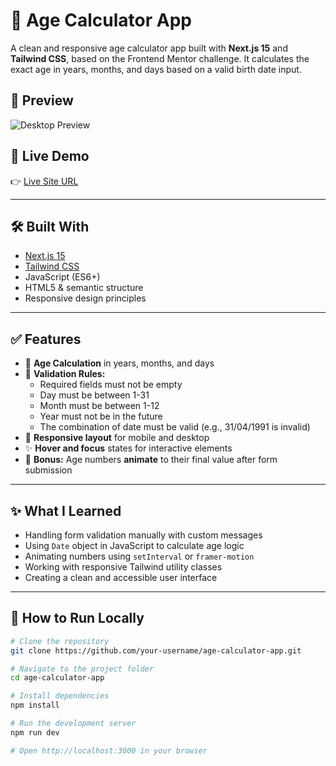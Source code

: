 # 🎂 Age Calculator App

A clean and responsive age calculator app built with **Next.js 15** and **Tailwind CSS**, based on the Frontend Mentor challenge. It calculates the exact age in years, months, and days based on a valid birth date input.

## 📸 Preview

![Desktop Preview](./design/desktop-preview.jpg)

## 🚀 Live Demo

👉 [Live Site URL](https://your-deployment-url.vercel.app)

---

## 🛠️ Built With

- [Next.js 15](https://nextjs.org/)
- [Tailwind CSS](https://tailwindcss.com/)
- JavaScript (ES6+)
- HTML5 & semantic structure
- Responsive design principles

---

## ✅ Features

- 🔢 **Age Calculation** in years, months, and days
- 🧠 **Validation Rules:**
  - Required fields must not be empty
  - Day must be between 1-31
  - Month must be between 1-12
  - Year must not be in the future
  - The combination of date must be valid (e.g., 31/04/1991 is invalid)
- 📱 **Responsive layout** for mobile and desktop
- ✨ **Hover and focus** states for interactive elements
- 🔢 **Bonus:** Age numbers **animate** to their final value after form submission

---

## ✨ What I Learned

- Handling form validation manually with custom messages
- Using `Date` object in JavaScript to calculate age logic
- Animating numbers using `setInterval` or `framer-motion`
- Working with responsive Tailwind utility classes
- Creating a clean and accessible user interface

---

## 🚧 How to Run Locally

```bash
# Clone the repository
git clone https://github.com/your-username/age-calculator-app.git

# Navigate to the project folder
cd age-calculator-app

# Install dependencies
npm install

# Run the development server
npm run dev

# Open http://localhost:3000 in your browser
